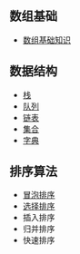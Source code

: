 ## 数组基础
  - [数组基础知识](array/array.md)

## 数据结构
  - [栈](dataStructure/stack.md)
  - [队列](dataStructure/queue.md)
  - [链表](dataStructure/linkedList.md)
  - [集合](dataStructure/set.md)
  - [字典](dataStructure/dictionary.md)

##  排序算法
  - [冒泡排序](sort/bubbleSort.md)
  - [选择排序](sort/selectionSort.md)
  - 插入排序
  - 归并排序
  - 快速排序


